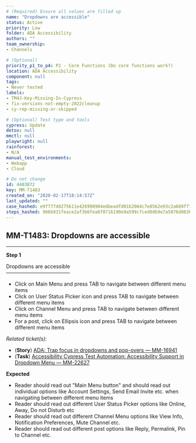 ```yaml
---
# (Required) Ensure all values are filled up
name: "Dropdowns are accessible"
status: Active
priority: Low
folder: ADA Accessibility
authors: ""
team_ownership: 
- Channels

# (Optional)
priority_p1_to_p4: P2 - Core Functions (Do core functions work?)
location: ADA Accessibility
component: null
tags: 
- Never tested
labels: 
- TM4J-Key-Missing-In-Cypress
- fix-versions-not-empty-2022cleanup
- cy-rep-missing-or-skipped

# (Optional) Test type and tools
cypress: Update
detox: null
mmctl: null
playwright: null
rainforest: 
- N/A
manual_test_environments: 
- Webapp
- Cloud

# Do not change
id: 4403872
key: MM-T1483
created_on: "2020-02-17T18:14:57Z"
last_updated: ""
case_hashed: e9f77748275611e426990904edbeadfd01b2064c7e8562e93c2a689f77186f981208f61d0e1537e2c2a0bf061ce293a7
steps_hashed: 966b931feace2af3b6fea8f8716190e9a599c7ced0db9e7a5076d083bac6c0bf8967ce67300bddfba9d0e44f7a1c6b73
---
```


<!-- (Auto-generated) Based on frontmatter's "key" and "name" -->

## MM-T1483: Dropdowns are accessible

---

**Step 1**

Dropdowns are accessible\
–––––––––––––––––––––––––

- Click on Main Menu and press TAB to navigate between different menu items
- Click on User Status Picker icon and press TAB to navigate between different menu items
- Click on Channel Menu and press TAB to navigate between different menu items
- For a post, click on Ellipsis icon and press TAB to navigate between different menu items

_Related ticket(s):_

- (**Story**) [ADA: Trap focus in dropdowns and pop-overs — MM-16941](https://mattermost.atlassian.net/browse/MM-16941)
- (**Task**) [Accessibility Cypress Test Automation: Accessibility Support in Dropdown Menu — MM-22627](https://mattermost.atlassian.net/browse/MM-22627)

**Expected**

- Reader should read out "Main Menu button" and should read out individual options like Account Settings, Send Email Invite etc. when navigating between different menu items
- Reader should read out different User Status Picker options like Online, Away, Do not Disturb etc
- Reader should read out different Channel Menu options like View Info, Notification Preferences, Mute Channel etc.
- Reader should read out different post options like Reply, Permalink, Pin to Channel etc.
